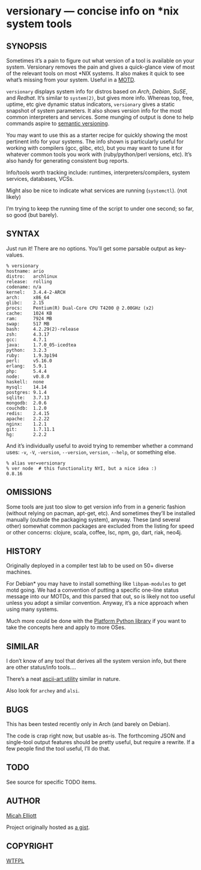 versionary — concise info on \*nix system tools
===============================================

## SYNOPSIS
Sometimes it’s a pain to figure out what version of a tool is available on your system. Versionary removes the pain and gives a quick-glance view of most of the relevant tools on most \*NIX systems. It also makes it quick to see what’s missing from your system. Useful in a [MOTD](http://parkersamp.com/2010/10/howto-creating-a-dynamic-motd-in-linux/).

`versionary` displays system info for distros based on _Arch_, _Debian_, _SuSE_, and _Redhat_. It’s similar to `system(2)`, but gives more info. Whereas top, free, uptime, etc give dynamic status indicators, `versionary` gives a static snapshot of system parameters. It also shows version info for the most common interpreters and services. Some munging of output is done to help commands aspire to [semantic versioning](http://http://semver.org/ "SemVer.org").

You may want to use this as a starter recipe for quickly showing the most pertinent info for your systems. The info shown is particularly useful for working with compilers (gcc, glibc, etc), but you may want to tune it for whatever common tools you work with (ruby/python/perl versions, etc). It’s also handy for generating consistent bug reports.

Info/tools worth tracking include: runtimes, interpreters/compilers, system services, databases, VCSs.

Might also be nice to indicate what services are running (`systemctl`). (not likely)

I’m trying to keep the running time of the script to under one second; so far, so good (but barely).

## SYNTAX
Just run it! There are no options. You’ll get some parsable output as key-values.

    % versionary
    hostname: ario
    distro:   archlinux
    release:  rolling
    codename: n/a
    kernel:   3.4.4-2-ARCH
    arch:     x86_64
    glibc:    2.15
    procs:    Pentium(R) Dual-Core CPU T4200 @ 2.00GHz (x2)
    cache:    1024 KB
    ram:      7924 MB
    swap:     517 MB
    bash:     4.2.29(2)-release
    zsh:      4.3.17
    gcc:      4.7.1
    java:     1.7.0_05-icedtea
    python:   3.2.3
    ruby:     1.9.3p194
    perl:     v5.16.0
    erlang:   5.9.1
    php:      5.4.4
    node:     v0.8.0
    haskell:  none
    mysql:    14.14
    postgres: 9.1.4
    sqlite:   3.7.13
    mongodb:  2.0.6
    couchdb:  1.2.0
    redis:    2.4.15
    apache:   2.2.22
    nginx:    1.2.1
    git:      1.7.11.1
    hg:       2.2.2

And it’s individually useful to avoid trying to remember whether a command uses: `-v`, `-V`, `-version`, `--version`, `version`, `--help`, or something else.

    % alias ver=versionary
    % ver node  # this functionality NYI, but a nice idea :)
    0.8.16

## OMISSIONS
Some tools are just too slow to get version info from in a generic fashion (without relying on pacman, apt-get, etc). And sometimes they’ll be installed manually (outside the packaging system), anyway. These (and several other) somewhat common packages are excluded from the listing for speed or other concerns: clojure, scala, coffee, lsc, npm, go, dart, riak, neo4j.

## HISTORY
Originally deployed in a compiler test lab to be used on 50+ diverse machines.

For Debian\* you may have to install something like `libpam-modules` to get motd going. We had a convention of putting a specific one-line status message into our MOTDs, and this parsed that out, so is likely not too useful unless you adopt a similar convention. Anyway, it’s a nice approach when using many systems.

Much more could be done with the [Platform Python library](http://downloads.egenix.com/python/platform.py) if you want to take the concepts here and apply to more OSes.

## SIMILAR
I don’t know of any tool that derives all the system version info, but there are other status/info tools....

There’s a neat [ascii-art utility](https://github.com/KittyKatt/screenFetch/blob/master/screenfetch-dev) similar in nature.

Also look for `archey` and `alsi`.

## BUGS
This has been tested recently only in Arch (and barely on Debian).

The code is crap right now, but usable as-is. The forthcoming JSON and single-tool output features should be pretty useful, but require a rewrite. If a few people find the tool useful, I’ll do that.

## TODO
See source for specific TODO items.

## AUTHOR
[Micah Elliott](http://MicahElliott.com)

Project originally hosted as [a gist](https://gist.github.com/719620 "sysinfo on github").

## COPYRIGHT
[WTFPL](http://sam.zoy.org "WTF Public License")
